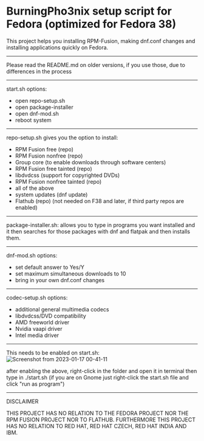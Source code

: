 # BurningPho3nix setup script for Fedora (optimized for Fedora 38)

This project helps you installing RPM-Fusion, making dnf.conf changes and installing applications quickly on Fedora.

______________________________________________________

Please read the README.md on older versions, if you use those, due to differences in the process
______________________________________________________

start.sh options:
- open repo-setup.sh
- open package-installer
- open dnf-mod.sh
- reboot system
______________________________________________________

repo-setup.sh gives you the option to install:
- RPM Fusion free (repo)
- RPM Fusion nonfree (repo)
- Group core (to enable downloads through software centers)
- RPM Fusion free tainted (repo)
- libdvdcss (support for copyrighted DVDs)
- RPM Fusion nonfree tainted (repo)
- all of the above
- system updates (dnf update)
- Flathub (repo) (not needed on F38 and later, if third party repos are enabled)

______________________________________________________

package-installer.sh:
allows you to type in programs you want installed
and it then searches for those packages with dnf and flatpak
and then installs them.
______________________________________________________

dnf-mod.sh options:
- set default answer to Yes/Y
- set maximum simultaneous downloads to 10
- bring in your own dnf.conf changes
______________________________________________________

codec-setup.sh options:
- additional general multimedia codecs
- libdvdcss/DVD compatibility
- AMD freeworld driver
- Nvidia vaapi driver
- Intel media driver

_______________________________________________________

This needs to be enabled on start.sh:
![Screenshot from 2023-01-17 00-41-11](https://user-images.githubusercontent.com/95959450/212780926-f5806457-5b99-4c5c-9b70-ef21296ea32e.png)

after enabling the above, right-click in the folder and open it in terminal then type in ./start.sh (if you are on Gnome just right-click the start.sh file and click "run as program")

_______________________________________________________
DISCLAIMER

THIS PROJECT HAS NO RELATION TO THE FEDORA PROJECT NOR THE RPM FUSION PROJECT NOR TO FLATHUB.
FURTHERMORE THIS PROJECT HAS NO RELATION TO RED HAT, RED HAT CZECH, RED HAT INDIA AND IBM.
